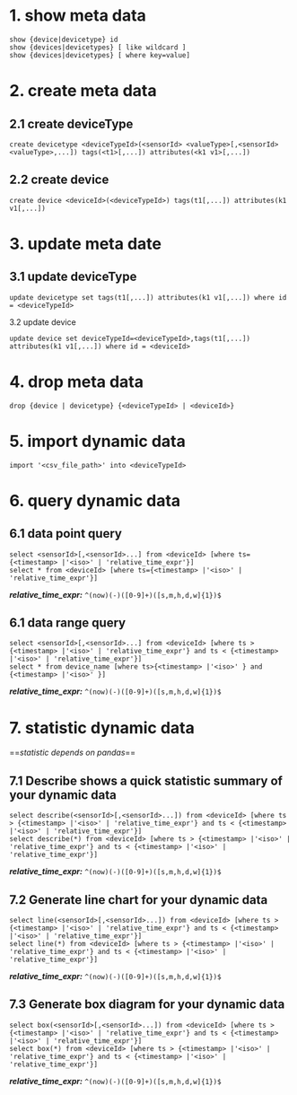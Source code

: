 # 1. show meta data
```
show {device|devicetype} id
show {devices|devicetypes} [ like wildcard ]
show {devices|devicetypes} [ where key=value]
```
#
# 2. create meta data
## 2.1 create deviceType
```
create devicetype <deviceTypeId>(<sensorId> <valueType>[,<sensorId> <valueType>,...]) tags(<t1>[,...]) attributes(<k1 v1>[,...])
```
## 2.2 create device
```
create device <deviceId>(<deviceTypeId>) tags(t1[,...]) attributes(k1 v1[,...])
```
#
# 3. update meta date
## 3.1 update deviceType
```
update devicetype set tags(t1[,...]) attributes(k1 v1[,...]) where id = <deviceTypeId>
```
3.2 update device
```
update device set deviceTypeId=<deviceTypeId>,tags(t1[,...]) attributes(k1 v1[,...]) where id = <deviceId>
```
#
# 4. drop meta data
```
drop {device | devicetype} {<deviceTypeId> | <deviceId>}
```
#
# 5. import dynamic data
```
import '<csv_file_path>' into <deviceTypeId>
```
#
# 6. query dynamic data
## 6.1 data point query
```
select <sensorId>[,<sensorId>...] from <deviceId> [where ts={<timestamp> |'<iso>' | 'relative_time_expr'}]
select * from <deviceId> [where ts={<timestamp> |'<iso>' | 'relative_time_expr'}]
```
***relative_time_expr:***  ```^(now)(-)([0-9]+)([s,m,h,d,w]{1})$```


## 6.1 data range query
```
select <sensorId>[,<sensorId>...] from <deviceId> [where ts > {<timestamp> |'<iso>' | 'relative_time_expr'} and ts < {<timestamp> |'<iso>' | 'relative_time_expr'}]
select * from device_name [where ts>{<timestamp> |'<iso>' } and {<timestamp> |'<iso>' }]
```
***relative_time_expr:***  ```^(now)(-)([0-9]+)([s,m,h,d,w]{1})$```

#
# 7. statistic dynamic data
==*statistic depends on pandas*==
## 7.1 Describe shows a quick statistic summary of your dynamic data
```
select describe(<sensorId>[,<sensorId>...]) from <deviceId> [where ts > {<timestamp> |'<iso>' | 'relative_time_expr'} and ts < {<timestamp> |'<iso>' | 'relative_time_expr'}]
select describe(*) from <deviceId> [where ts > {<timestamp> |'<iso>' | 'relative_time_expr'} and ts < {<timestamp> |'<iso>' | 'relative_time_expr'}]
```
***relative_time_expr:***  ```^(now)(-)([0-9]+)([s,m,h,d,w]{1})$```

## 7.2 Generate line chart for your dynamic data
```
select line(<sensorId>[,<sensorId>...]) from <deviceId> [where ts > {<timestamp> |'<iso>' | 'relative_time_expr'} and ts < {<timestamp> |'<iso>' | 'relative_time_expr'}]
select line(*) from <deviceId> [where ts > {<timestamp> |'<iso>' | 'relative_time_expr'} and ts < {<timestamp> |'<iso>' | 'relative_time_expr'}]
```
***relative_time_expr:***  ```^(now)(-)([0-9]+)([s,m,h,d,w]{1})$```
## 7.3 Generate box diagram for your dynamic data
```
select box(<sensorId>[,<sensorId>...]) from <deviceId> [where ts > {<timestamp> |'<iso>' | 'relative_time_expr'} and ts < {<timestamp> |'<iso>' | 'relative_time_expr'}]
select box(*) from <deviceId> [where ts > {<timestamp> |'<iso>' | 'relative_time_expr'} and ts < {<timestamp> |'<iso>' | 'relative_time_expr'}]
```
***relative_time_expr:***  ```^(now)(-)([0-9]+)([s,m,h,d,w]{1})$```

